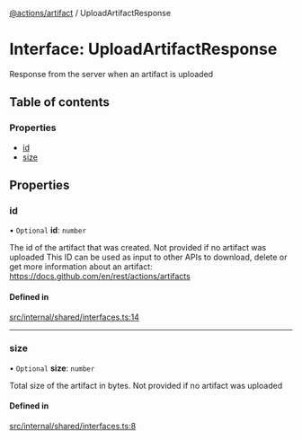 [@actions/artifact](../README.md) / UploadArtifactResponse

# Interface: UploadArtifactResponse

Response from the server when an artifact is uploaded

## Table of contents

### Properties

- [id](UploadArtifactResponse.md#id)
- [size](UploadArtifactResponse.md#size)

## Properties

### id

• `Optional` **id**: `number`

The id of the artifact that was created. Not provided if no artifact was uploaded
This ID can be used as input to other APIs to download, delete or get more information about an artifact: https://docs.github.com/en/rest/actions/artifacts

#### Defined in

[src/internal/shared/interfaces.ts:14](https://github.com/actions/toolkit/blob/daf23ba/packages/artifact/src/internal/shared/interfaces.ts#L14)

___

### size

• `Optional` **size**: `number`

Total size of the artifact in bytes. Not provided if no artifact was uploaded

#### Defined in

[src/internal/shared/interfaces.ts:8](https://github.com/actions/toolkit/blob/daf23ba/packages/artifact/src/internal/shared/interfaces.ts#L8)
